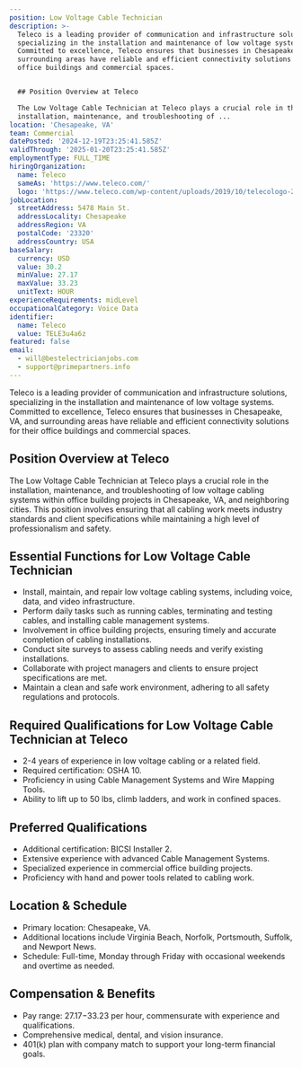 ```yaml
---
position: Low Voltage Cable Technician
description: >-
  Teleco is a leading provider of communication and infrastructure solutions,
  specializing in the installation and maintenance of low voltage systems.
  Committed to excellence, Teleco ensures that businesses in Chesapeake, VA, and
  surrounding areas have reliable and efficient connectivity solutions for their
  office buildings and commercial spaces.


  ## Position Overview at Teleco

  The Low Voltage Cable Technician at Teleco plays a crucial role in the
  installation, maintenance, and troubleshooting of ...
location: 'Chesapeake, VA'
team: Commercial
datePosted: '2024-12-19T23:25:41.585Z'
validThrough: '2025-01-20T23:25:41.585Z'
employmentType: FULL_TIME
hiringOrganization:
  name: Teleco
  sameAs: 'https://www.teleco.com/'
  logo: 'https://www.teleco.com/wp-content/uploads/2019/10/telecologo-2023.png'
jobLocation:
  streetAddress: 5478 Main St.
  addressLocality: Chesapeake
  addressRegion: VA
  postalCode: '23320'
  addressCountry: USA
baseSalary:
  currency: USD
  value: 30.2
  minValue: 27.17
  maxValue: 33.23
  unitText: HOUR
experienceRequirements: midLevel
occupationalCategory: Voice Data
identifier:
  name: Teleco
  value: TELE3u4a6z
featured: false
email:
  - will@bestelectricianjobs.com
  - support@primepartners.info
---
```




Teleco is a leading provider of communication and infrastructure solutions, specializing in the installation and maintenance of low voltage systems. Committed to excellence, Teleco ensures that businesses in Chesapeake, VA, and surrounding areas have reliable and efficient connectivity solutions for their office buildings and commercial spaces.

## Position Overview at Teleco
The Low Voltage Cable Technician at Teleco plays a crucial role in the installation, maintenance, and troubleshooting of low voltage cabling systems within office building projects in Chesapeake, VA, and neighboring cities. This position involves ensuring that all cabling work meets industry standards and client specifications while maintaining a high level of professionalism and safety.

## Essential Functions for Low Voltage Cable Technician
- Install, maintain, and repair low voltage cabling systems, including voice, data, and video infrastructure.
- Perform daily tasks such as running cables, terminating and testing cables, and installing cable management systems.
- Involvement in office building projects, ensuring timely and accurate completion of cabling installations.
- Conduct site surveys to assess cabling needs and verify existing installations.
- Collaborate with project managers and clients to ensure project specifications are met.
- Maintain a clean and safe work environment, adhering to all safety regulations and protocols.

## Required Qualifications for Low Voltage Cable Technician at Teleco
- 2-4 years of experience in low voltage cabling or a related field.
- Required certification: OSHA 10.
- Proficiency in using Cable Management Systems and Wire Mapping Tools.
- Ability to lift up to 50 lbs, climb ladders, and work in confined spaces.

## Preferred Qualifications
- Additional certification: BICSI Installer 2.
- Extensive experience with advanced Cable Management Systems.
- Specialized experience in commercial office building projects.
- Proficiency with hand and power tools related to cabling work.

## Location & Schedule
- Primary location: Chesapeake, VA.
- Additional locations include Virginia Beach, Norfolk, Portsmouth, Suffolk, and Newport News.
- Schedule: Full-time, Monday through Friday with occasional weekends and overtime as needed.

## Compensation & Benefits
- Pay range: $27.17-$33.23 per hour, commensurate with experience and qualifications.
- Comprehensive medical, dental, and vision insurance.
- 401(k) plan with company match to support your long-term financial goals.
